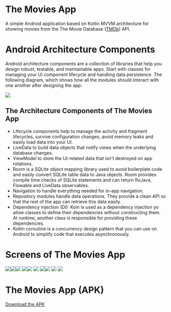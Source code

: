 # The Movies App
A simple Android application based on Kotlin MVVM architecture for showing movies from the The Movie Database ([TMDb](https://developers.themoviedb.org/3/getting-started/introduction)) API.

# Android Architecture Components
Android architecture components are a collection of libraries that help you design robust, testable, and maintainable apps. 
Start with classes for managing your UI component lifecycle and handling data persistence.
The following diagram, which shows how all the modules should interact with one another after designing the app:

![](https://github.com/AhmedTawfik32/The-Movies-DB-App/blob/master/Attachments/arccomponents.png)

## The Architecture Components of The Movies App
* Lifecycle components help to manage the activity and fragment lifecycles, survive configuration changes, avoid memory leaks and easily load data into your UI.
* LiveData to build data objects that notify views when the underlying database changes.
* ViewModel to store the UI-related data that isn't destroyed on app rotations.
* Room is a SQLite object mapping library used to avoid boilerplate code and easily convert SQLite table data to Java objects. Room provides compile time checks of SQLite statements and can return RxJava, Flowable and LiveData observables.
* Navigation to handle everything needed for in-app navigation.
* Repository modules handle data operations. They provide a clean API so that the rest of the app can retrieve this data easily.
* Dependency injection (DI): Koin is used as a dependency injection yo allow classes to define their dependencies without constructing them. At runtime, another class is responsible for providing these dependencies.
* Kotlin coroutine is a concurrency design pattern that you can use on Android to simplify code that executes asynchronously.

# Screens of The Movies App
![](https://github.com/AhmedTawfik32/The-Movies-DB-App/blob/master/Attachments/01.jpeg)![](https://github.com/AhmedTawfik32/The-Movies-DB-App/blob/master/Attachments/02.jpeg)![](https://github.com/AhmedTawfik32/The-Movies-DB-App/blob/master/Attachments/03.jpeg)
![](https://github.com/AhmedTawfik32/The-Movies-DB-App/blob/master/Attachments/04.jpeg)![](https://github.com/AhmedTawfik32/The-Movies-DB-App/blob/master/Attachments/05.jpeg) ![](https://github.com/AhmedTawfik32/The-Movies-DB-App/blob/master/Attachments/06.jpeg)
![](https://github.com/AhmedTawfik32/The-Movies-DB-App/blob/master/Attachments/07.jpeg)![](https://github.com/AhmedTawfik32/The-Movies-DB-App/blob/master/Attachments/08.jpeg) ![](https://github.com/AhmedTawfik32/The-Movies-DB-App/blob/master/Attachments/09.jpeg)
![](https://github.com/AhmedTawfik32/The-Movies-DB-App/blob/master/Attachments/10.jpeg)

# The Movies App (APK)
[Download the APK](https://github.com/AhmedTawfik32/The-Movies-DB-App/blob/master/Attachments/The%20Movies%20DB%20V1.0.0.apk)
